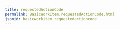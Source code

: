 ```yaml
---
title: requestedActionCode
permalink: BasicWorkItem.requestedActionCode.html
jsonid: basicworkitem_requestedactioncode
---
```


